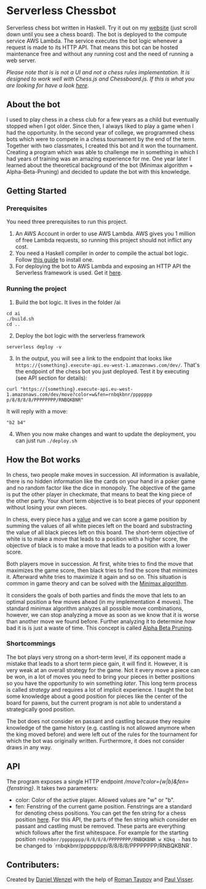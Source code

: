 # Serverless Chessbot

Serverless chess bot written in Haskell. Try it out on my [website](http://wenzel.space/) (just scroll down until you see a chess board). The bot is deployed to the compute service AWS Lambda. The service executes the bot logic whenever a request is made to its HTTP API. That means this bot can be hosted maintenance free and without any running cost and the need of running a web server.

_Please note that is is not a UI and not a chess rules implementation. It is designed to work well with Chess.js and Chessboard.js. If this is what you are looking for have a look [here](http://chessboardjs.com/examples#5000)_.

## About the bot
I used to play chess in a chess club for a few years as a child but eventually stopped when I got older. Since then, I always liked to play a game when I had the opportunity. In the second year of college, we programmed chess bots which were to compete in a chess tournament by the end of the term. Together with two classmates, I created this bot and it won the tournament. Creating a program which was able to challenge me in something in which I had years of training was an amazing experience for me. One year later I learned about the theoretical background of the bot (Minimax algorithm + Alpha-Beta-Pruning) and decided to update the bot with this knowledge.

## Getting Started

### Prerequisites
You need three prerequisites to run this project.
1. An AWS Account in order to use AWS Lambda. AWS gives you 1 million of free Lambda requests, so running this project should not inflict any cost.
2. You need a Haskell compiler in order to compile the actual bot logic. Follow [this guide](https://serverless.com/framework/docs/providers/aws/guide/quick-start/) to install one.
3. For deploying the bot to AWS Lambda and exposing an HTTP API the Serverless framework is used. Get it [here](https://serverless.com/framework/docs/providers/aws/guide/installation/).

### Running the project
1. Build the bot logic. It lives in the folder /ai
```
cd ai
./build.sh
cd ..
```
2. Deploy the bot logic with the serverless framework
```
serverless deploy -v
```

3. In the output, you will see a link to the endpoint that looks like `https://{something}.execute-api.eu-west-1.amazonaws.com/dev/`. That's the endpoint of the chess bot you just deployed. Test it by executing (see API section for details):
```
curl "https://{something}.execute-api.eu-west-1.amazonaws.com/dev/move?color=w&fen=rnbqkbnr/ppppppp
p/8/8/8/8/PPPPPPPP/RNBQKBNR"
```
It will reply with a move:
```
"b2 b4"
```

4. When you now make changes and want to update the deployment, you can just run `./deploy.sh`

## How the Bot works
In chess, two people make moves in succession. All information is available, there is no hidden information like the cards on your hand in a poker game and no random factor like the dice in monopoly. The objective of the game is put the other player in checkmate, that means to beat the king piece of the other party. Your short term objective is to beat pieces of your opponent without losing your own pieces.

In chess, every piece has a [value](https://en.wikipedia.org/wiki/Chess_piece_relative_value) and we can score a game position by summing the values of all white pieces left on the board and substracting the value of all black pieces left on this board. The short-term objective of white is to make a move that leads to a position with a higher score, the objective of black is to make a move that leads to a position with a lower score. 

Both players move in succession. At first, white tries to find the move that maximizes the game score, then black tries to find the score that minimizes it. Afterward white tries to maximize it again and so on. This situation is common in game theory and can be solved with the [Minimax algorithm](https://en.wikipedia.org/wiki/Minimax).

It considers the goals of both parties and finds the move that lets to an optimal position a few moves ahead (in my implementation 4 moves). The standard minimax algorithm analyzes all possible move combinations, however, we can stop analyzing a move as soon as we know that it is worse than another move we found before. Further analyzing it to determine _how_ bad it is is just a waste of time. This concept is called [Alpha Beta Pruning](https://en.wikipedia.org/wiki/Alpha%E2%80%93beta_pruning).

### Shortcommings

The bot plays very strong on a short-term level, if its opponent made a mistake that leads to a short term piece gain, it will find it. However, it is very weak at an overall strategy for the game. Not it every move a piece can be won, in a lot of moves you need to bring your pieces in better positions so you have the opportunity to win something _later_. This long term process is called _strategy_ and requires a lot of implicit experience. I taught the bot some knowledge about a good position for pieces like the center of the board for pawns, but the current program is not able to understand a strategically good position. 

The bot does not consider en passant and castling because they require knowledge of the game history (e.g. castling is not allowed anymore when the king moved before) and were left out of the rules for the tournament for which the bot was originally written. Furthermore, it does not consider draws in any way.


## API
The program exposes a single HTTP endpoint */move?color={w|b}&fen={fenstring}*. It takes two parameters:
* color: Color of the active player. Allowed values are "w" or "b".
* fen: Fenstring of the current game position. Fenstrings are a standard for denoting chess positions. You can get the fen string for a chess position [here](https://lichess.org/editor). For this API, the parts of the fen string which consider en passant and castling must be removed. These parts are everything which follows after the first whitespace. For example for the starting position `rnbqkbnr/pppppppp/8/8/8/8/PPPPPPPP/RNBQKBNR w KQkq -` has to be changed to ´rnbqkbnr/pppppppp/8/8/8/8/PPPPPPPP/RNBQKBNR´.

## Contributers:
Created by [Daniel Wenzel](https://wenzel.space/) with the help of [Roman Taypov](https://www.linkedin.com/in/roman-tayupov/) and [Paul Visser](https://www.linkedin.com/in/paul-visser-176a29119/).

